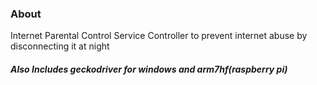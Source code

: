 ### About
Internet Parental Control Service Controller to prevent internet abuse by disconnecting it at night

##### Also Includes geckodriver for windows and arm7hf(raspberry pi)